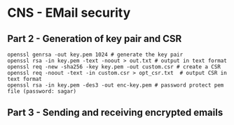 # CNS - EMail security

## Part 2 - Generation of key pair and CSR
```
openssl genrsa -out key.pem 1024 # generate the key pair
openssl rsa -in key.pem -text -noout > out.txt # output in text format
openssl req -new -sha256 -key key.pem -out custom.csr # create a CSR
openssl req -noout -text -in custom.csr > opt_csr.txt  # output CSR in text format
openssl rsa -in key.pem -des3 -out enc-key.pem # password protect pem file (password: sagar)
```

## Part 3 - Sending and receiving encrypted emails